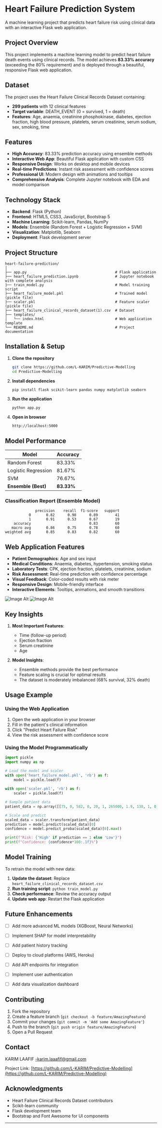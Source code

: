 # Heart Failure Prediction System

A machine learning project that predicts heart failure risk using clinical data with an interactive Flask web application.

##  Project Overview

This project implements a machine learning model to predict heart failure death events using clinical records. The model achieves **83.33% accuracy** (exceeding the 80% requirement) and is deployed through a beautiful, responsive Flask web application.

##  Dataset

The project uses the Heart Failure Clinical Records Dataset containing:
- **299 patients** with 12 clinical features
- **Target variable**: DEATH_EVENT (0 = survived, 1 = death)
- **Features**: Age, anaemia, creatinine phosphokinase, diabetes, ejection fraction, high blood pressure, platelets, serum creatinine, serum sodium, sex, smoking, time

##  Features

- **High Accuracy**: 83.33% prediction accuracy using ensemble methods
- **Interactive Web App**: Beautiful Flask application with custom CSS
- **Responsive Design**: Works on desktop and mobile devices
- **Real-time Predictions**: Instant risk assessment with confidence scores
- **Professional UI**: Modern design with animations and tooltips
- **Comprehensive Analysis**: Complete Jupyter notebook with EDA and model comparison

##  Technology Stack

- **Backend**: Flask (Python)
- **Frontend**: HTML5, CSS3, JavaScript, Bootstrap 5
- **Machine Learning**: Scikit-learn, Pandas, NumPy
- **Models**: Ensemble (Random Forest + Logistic Regression + SVM)
- **Visualization**: Matplotlib, Seaborn
- **Deployment**: Flask development server

##  Project Structure

```
heart-failure-prediction/
│
├── app.py                                         # Flask application
├── heart_failure_prediction.ipynb                 # Jupyter notebook with complete analysis
├── train_model.py                                 # Model training script
├── heart_failure_model.pkl                        # Trained model (pickle file)
├── scaler.pkl                                     # Feature scaler (pickle file)
├── heart_failure_clinical_records_dataset(1).csv  # Dataset
├── templates/
│   └── index.html                                 # Web application template
└── README.md                                      # Project documentation
```

##  Installation & Setup

1. **Clone the repository**
   ```bash
   git clone https://github.com/L-KARIM/Predictive-Modelling
   cd Predictive-Modelling
   ```

2. **Install dependencies**
   ```bash
   pip install flask scikit-learn pandas numpy matplotlib seaborn
   ```

3. **Run the application**
   ```bash
   python app.py
   ```

4. **Open in browser**
   ```
   http://localhost:5000
   ```

##  Model Performance

| Model | Accuracy |
|-------|----------|
| Random Forest | 83.33% |
| Logistic Regression | 81.67% |
| SVM | 76.67% |
| **Ensemble (Best)** | **83.33%** |

### Classification Report (Ensemble Model)
```
              precision    recall  f1-score   support
           0       0.82      0.98      0.89        41
           1       0.91      0.53      0.67        19
    accuracy                           0.83        60
   macro avg       0.86      0.75      0.78        60
weighted avg       0.85      0.83      0.82        60
```

##  Web Application Features

- **Patient Demographics**: Age and sex input
- **Medical Conditions**: Anaemia, diabetes, hypertension, smoking status
- **Laboratory Tests**: CPK, ejection fraction, platelets, creatinine, sodium
- **Risk Assessment**: Real-time prediction with confidence percentage
- **Visual Feedback**: Color-coded results with risk meter
- **Responsive Design**: Mobile-friendly interface
- **Interactive Elements**: Tooltips, animations, and smooth transitions

 ![Image Alt](https://github.com/L-KARIM/Predictive-Modelling/blob/2fd1c1cb3004f2ec49f370b44061b1eafc08b30a/Screenshot%202025-07-21%20191050.png)
 ![Image Alt](https://github.com/L-KARIM/Predictive-Modelling/blob/2fd1c1cb3004f2ec49f370b44061b1eafc08b30a/Screenshot%202025-07-21%20191036.png)

##  Key Insights

1. **Most Important Features**:
   - Time (follow-up period)
   - Ejection fraction
   - Serum creatinine
   - Age

2. **Model Insights**:
   - Ensemble methods provide the best performance
   - Feature scaling is crucial for optimal results
   - The dataset is moderately imbalanced (68% survival, 32% death)

##  Usage Example

### Using the Web Application
1. Open the web application in your browser
2. Fill in the patient's clinical information
3. Click "Predict Heart Failure Risk"
4. View the risk assessment with confidence score

### Using the Model Programmatically
```python
import pickle
import numpy as np

# Load the model and scaler
with open('heart_failure_model.pkl', 'rb') as f:
    model = pickle.load(f)
    
with open('scaler.pkl', 'rb') as f:
    scaler = pickle.load(f)

# Sample patient data
patient_data = np.array([[75, 0, 582, 0, 20, 1, 265000, 1.9, 130, 1, 0, 4]])

# Scale and predict
scaled_data = scaler.transform(patient_data)
prediction = model.predict(scaled_data)[0]
confidence = model.predict_proba(scaled_data)[0].max()

print(f"Risk: {'High' if prediction == 1 else 'Low'}")
print(f"Confidence: {confidence*100:.1f}%")
```

##  Model Training

To retrain the model with new data:

1. **Update the dataset**: Replace `heart_failure_clinical_records_dataset.csv`
2. **Run training script**: `python train_model.py`
3. **Check performance**: Review the accuracy output
4. **Update web app**: Restart the Flask application

##  Future Enhancements

- [ ] Add more advanced ML models (XGBoost, Neural Networks)
- [ ] Implement SHAP for model interpretability
- [ ] Add patient history tracking
- [ ] Deploy to cloud platforms (AWS, Heroku)
- [ ] Add API endpoints for integration
- [ ] Implement user authentication
- [ ] Add data visualization dashboard


##  Contributing

1. Fork the repository
2. Create a feature branch (`git checkout -b feature/AmazingFeature`)
3. Commit your changes (`git commit -m 'Add some AmazingFeature'`)
4. Push to the branch (`git push origin feature/AmazingFeature`)
5. Open a Pull Request

##  Contact

KARIM LAAFIF -karim.laaafif@gmail.com

Project Link: [https://github.com/L-KARIM/Predictive-Modelling](https://github.com/L-KARIM/Predictive-Modelling)
##  Acknowledgments

- Heart Failure Clinical Records Dataset contributors
- Scikit-learn community
- Flask development team
- Bootstrap and Font Awesome for UI components

---


